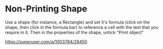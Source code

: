 # Non-Printing Shape

Use a shape (for instance, a Rectangle) and set it's formula (click on the shape, then click in the formula bar) to reference a cell with the text that you require in it.  Then in the properties of the shape, untick "Print object"

https://superuser.com/a/1003784/28450
